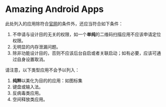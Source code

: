# Amazing Android Apps

此处列入的应用除符合[官网](http://amazingapps.org/#two)的条件外，还应当符合如下条件：

1. 不申请与设计目的无关的权限，如一个**单纯**的二维码扫描应用不应该申请定位权限。
1. 无明显的内存泄漏问题。
1. 除非功能设计目的，否则不应该后台自启或者关联启动；如有必要，应该可通过自身设置取消。

请注意，以下类型应用不会予以列入：

1. **纯粹**以美化为目的的应用：如图标集
2. 键盘或输入法。
3. 反病毒类应用。
4. 空间释放类应用。

